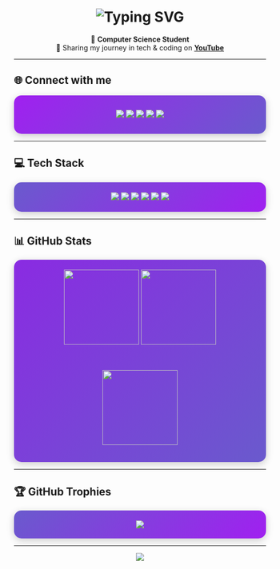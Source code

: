 <h1 align="center">
  <img src="https://readme-typing-svg.herokuapp.com?font=Fira+Code&pause=1000&color=A020F0&center=true&vCenter=true&width=435&lines=Hi%2C+I'm+Lianis!+💜;Computer+Science+Student;Tech+%26+Coding+Enthusiast" alt="Typing SVG" />
</h1>
<p align="center">
  📖 <b>Computer Science Student</b> <br>
  💜 Sharing my journey in tech & coding on 
  <a href="https://www.youtube.com/channel/UCCPXSVUZuPjS3lGA2Iu8aKw" target="_blank"><b>YouTube</b></a>  
</p>

---

## 🌐 Connect with me
<div align="center" style="background: linear-gradient(135deg, #A020F0, #6A5ACD); padding: 15px; border-radius: 15px; box-shadow: 0 4px 15px rgba(0,0,0,0.2);">
  
  <a href="https://instagram.com/lianis.exe"><img src="https://img.shields.io/badge/Instagram-%23E4405F.svg?style=for-the-badge&logo=instagram&logoColor=white"/></a>
  <a href="https://pinterest.com/lianisexe"><img src="https://img.shields.io/badge/Pinterest-%23E60023.svg?style=for-the-badge&logo=pinterest&logoColor=white"/></a>
  <a href="https://tiktok.com/@lianis.exee"><img src="https://img.shields.io/badge/TikTok-%23000000.svg?style=for-the-badge&logo=tiktok&logoColor=white"/></a>
  <a href="https://youtube.com/@lianis_exe"><img src="https://img.shields.io/badge/YouTube-%23FF0000.svg?style=for-the-badge&logo=youtube&logoColor=white"/></a>
  <a href="mailto:lianissr.collab@gmail.com"><img src="https://img.shields.io/badge/Email-D14836?style=for-the-badge&logo=gmail&logoColor=white"/></a>
</div>

---

## 💻 Tech Stack
<div align="center" style="background: linear-gradient(135deg, #6A5ACD, #A020F0); padding: 20px; border-radius: 15px; box-shadow: 0 4px 15px rgba(0,0,0,0.2);">
  
  <img src="https://img.shields.io/badge/c++-%2300599C.svg?style=for-the-badge&logo=c%2B%2B&logoColor=white"/>
  <img src="https://img.shields.io/badge/html5-%23E34F26.svg?style=for-the-badge&logo=html5&logoColor=white"/>
  <img src="https://img.shields.io/badge/css3-%231572B6.svg?style=for-the-badge&logo=css3&logoColor=white"/>
  <img src="https://img.shields.io/badge/python-3670A0?style=for-the-badge&logo=python&logoColor=ffdd54"/>
  <img src="https://img.shields.io/badge/SketchUp-005F9E?style=for-the-badge&logo=sketchup&logoColor=white"/>
  <img src="https://img.shields.io/badge/Canva-%2300C4CC.svg?style=for-the-badge&logo=canva&logoColor=white"/>
</div>

---

## 📊 GitHub Stats
<div align="center" style="background: linear-gradient(135deg, #8A2BE2, #6A5ACD); padding: 20px; border-radius: 15px; box-shadow: 0 4px 15px rgba(0,0,0,0.2);">
  
  <img src="https://github-readme-stats.vercel.app/api?username=lianisexe&theme=midnight-purple&hide_border=true&include_all_commits=true&count_private=false" height="150"/>
  <img src="https://nirzak-streak-stats.vercel.app/?user=lianisexe&theme=midnight-purple&hide_border=true" height="150"/>

  <br><br>
  <img src="https://github-readme-stats.vercel.app/api/top-langs/?username=lianisexe&theme=midnight-purple&hide_border=true&include_all_commits=true&count_private=false&layout=compact" height="150"/>
</div>

---

## 🏆 GitHub Trophies
<div align="center" style="background: linear-gradient(135deg, #6A5ACD, #A020F0); padding: 20px; border-radius: 15px; box-shadow: 0 4px 15px rgba(0,0,0,0.2);">
  <img src="https://github-profile-trophy.vercel.app/?username=lianisexe&theme=midnight-purple&no-frame=false&no-bg=true&margin-w=4"/>
</div>

---

<p align="center">
  <img src="https://visitcount.itsvg.in/api?id=lianisexe&icon=0&color=6" />
</p>


<!-- 0x56 0x69 0x73 0x74 0x6f 0x20 0x63 0x68 0x65 0x20 0x6e 0x6f 0x6e 0x20 0x73 0x61 0x70 0x65 0x76 0x6f 0x20 0x63 0x6f 0x6d 0x65 0x20 0x63 0x6f 0x6e 0x74 0x61 0x74 0x74 0x61 0x72 0x74 0x69 0x20 0x69 0x6e 0x20 0x71 0x75 0x61 0x6e 0x74 0x6f 0x20 0x69 0x20 0x64 0x6d 0x20 0x64 0x69 0x20 0x69 0x6e 0x73 0x74 0x61 0x20 0x73 0x6f 0x6e 0x6f 0x20 0x62 0x6c 0x6f 0x63 0x63 0x61 0x74 0x69 0x2c 0x20 0x65 0x20 0x63 0x6f 0x6d 0x6d 0x65 0x6e 0x74 0x61 0x72 0x74 0x69 0x20 0x73 0x75 0x20 0x79 0x74 0x20 0x65 0x72 0x61 0x20 0x74 0x72 0x6f 0x70 0x70 0x6f 0x20 0x73 0x65 0x6d 0x70 0x6c 0x69 0x63 0x65 0x20 0x68 0x6f 0x20 0x64 0x65 0x63 0x69 0x73 0x6f 0x20 0x64 0x69 0x20 0x72 0x69 0x66 0x61 0x72 0x74 0x69 0x20 0x75 0x6e 0x20 0x61 0x74 0x74 0x69 0x6d 0x69 0x6e 0x6f 0x20 0x69 0x6c 0x20 0x72 0x65 0x61 0x64 0x6d 0x65 0x2c 0x20 0x72 0x65 0x6e 0x64 0x65 0x6e 0x64 0x6f 0x6c 0x6f 0x20 0x75 0x6e 0x20 0x61 0x74 0x74 0x69 0x6d 0x69 0x6e 0x6f 0x20 0x70 0x69 0xc3 0xb9 0x20 0x63 0x61 0x72 0x69 0x6e 0x6f 0x2e 0x0a 0x0a 0x64 0x65 0x74 0x74 0x6f 0x20 0x63 0x69 0xc3 0xb2 0x2c 0x20 0x73 0x6f 0x6e 0x6f 0x20 0x74 0x61 0x6e 0x74 0x69 0x20 0x61 0x6e 0x6e 0x69 0x20 0x63 0x68 0x65 0x20 0x76 0x65 0x64 0x6f 0x20 0x61 0x73 0x70 0x69 0x72 0x61 0x6e 0x74 0x69 0x20 0x70 0x72 0x6f 0x67 0x72 0x61 0x6d 0x6d 0x61 0x74 0x6f 0x72 0x69 0x20 0x63 0x65 0x72 0x63 0x61 0x72 0x65 0x20 0x64 0x69 0x20 0x66 0x61 0x72 0x65 0x20 0x75 0x6e 0x20 0x6d 0x69 0x6e 0x69 0x6d 0x6f 0x20 0x64 0x69 0x20 0x64 0x69 0x76 0x75 0x6c 0x67 0x61 0x7a 0x69 0x6f 0x6e 0x65 0x2c 0x20 0x6d 0x61 0x20 0x6d 0x61 0x69 0x20 0x63 0x6f 0x6d 0x65 0x20 0x74 0x65 0x2c 0x20 0x6e 0x6f 0x6e 0x20 0x6c 0x6f 0x20 0x73 0x6f 0x2c 0x20 0x6d 0x69 0x20 0x68 0x61 0x69 0x20 0x66 0x61 0x74 0x74 0x6f 0x20 0x76 0x65 0x6e 0x69 0x72 0x65 0x20 0x76 0x6f 0x67 0x6c 0x69 0x61 0x20 0x64 0x27 0x61 0x69 0x75 0x74 0x61 0x72 0x74 0x69 0x20 0x73 0x69 0x61 0x20 0x70 0x65 0x72 0x20 0x6c 0x61 0x20 0x70 0x72 0x6f 0x64 0x75 0x7a 0x69 0x6f 0x6e 0x65 0x20 0x64 0x69 0x20 0x63 0x6f 0x6e 0x74 0x65 0x6e 0x75 0x74 0x69 0x20 0x73 0x69 0x61 0x20 0x70 0x65 0x72 0x20 0x71 0x75 0x61 0x6c 0x63 0x68 0x65 0x20 0x6e 0x6f 0x74 0x61 0x20 0x74 0x65 0x63 0x6e 0x69 0x63 0x61 0x2c 0x20 0x63 0x6f 0x6d 0x75 0x6e 0x71 0x75 0x65 0x20 0x6d 0x69 0x20 0x70 0x72 0x65 0x73 0x65 0x6e 0x74 0x6f 0x20 0x4d 0x69 0x20 0x63 0x68 0x69 0x61 0x6d 0x6f 0x20 0x49 0x4f 0x44 0x59 0x4c 0x52 0x20 0x7b 0x33 0x7d 0x20 0x68 0x6f 0x20 0x6c 0x61 0x20 0x74 0x75 0x61 0x20 0x73 0x74 0x65 0x73 0x73 0x61 0x20 0x65 0x74 0xc3 0xa0 0x2c 0x20 0x73 0x6f 0x6e 0x6f 0x20 0x75 0x6e 0x20 0x70 0x72 0x6f 0x67 0x72 0x61 0x6d 0x6d 0x61 0x74 0x6f 0x72 0x65 0x20 0x44 0x65 0x76 0x4f 0x70 0x73 0x20 0x65 0x20 0x61 0x74 0x74 0x75 0x61 0x6c 0x6d 0x65 0x6e 0x74 0x65 0x20 0x6d 0x69 0x20 0x73 0x74 0x6f 0x20 0x6f 0x63 0x63 0x75 0x70 0x61 0x6e 0x64 0x6f 0x20 0x64 0x27 0x69 0x74 0x20 0x70 0x65 0x72 0x20 0x6c 0x27 0x61 0x7a 0x69 0x65 0x6e 0x64 0x61 0x20 0x70 0x65 0x72 0x20 0x63 0x75 0x69 0x20 0x6c 0x61 0x76 0x6f 0x72 0x6f 0x2e 0x20 0x50 0x72 0x6f 0x67 0x72 0x61 0x6d 0x6d 0x6f 0x20 0x64 0x61 0x20 0x75 0x6e 0x20 0x76 0x65 0x72 0x6f 0x20 0x62 0x65 0x6c 0x20 0x70 0x6f 0x27 0x20 0x64 0x61 0x6c 0x6c 0x27 0x65 0x74 0xc3 0xa0 0x20 0x64 0x69 0x20 0x31 0x34 0x20 0x61 0x6e 0x6e 0x69 0x2e 0x20 0x76 0x6f 0x72 0x72 0x65 0x69 0x20 0x61 0x6e 0x63 0x68 0x65 0x20 0x73 0x6f 0x6c 0x61 0x6d 0x65 0x6e 0x74 0x65 0x20 0x73 0x63 0x61 0x6d 0x62 0x69 0x61 0x72 0x65 0x20 0x34 0x20 0x63 0x68 0x69 0x61 0x63 0x63 0x68 0x65 0x72 0x65 0x20 0x73 0x75 0x20 0x64 0x73 0x20 0x73 0x65 0x20 0x74 0x69 0x20 0x76 0x61 0x20 0x66 0x61 0x6d 0x6d 0x69 0x20 0x73 0x61 0x70 0x65 0x72 0x65 0x2e 0x20 0x6d 0x69 0x20 0x70 0x75 0x6f 0x69 0x20 0x69 0x6e 0x76 0x69 0x61 0x72 0x65 0x20 0x75 0x6e 0x20 0x6d 0x65 0x73 0x73 0x20 0x73 0x75 0x20 0x74 0x65 0x6c 0x65 0x67 0x72 0x61 0x6d 0x20 0x54 0x68 0x65 0x61 0x6e 0x79 0x31 0x37 0x30 0x33 --!>
